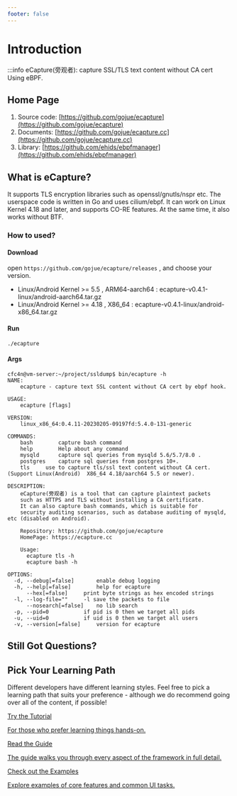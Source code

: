 ```yaml
---
footer: false
---
```


# Introduction

:::info eCapture(旁观者):  capture SSL/TLS text content without CA cert Using eBPF.

## Home Page

1. Source code: [https://github.com/gojue/ecapture](https://github.com/gojue/ecapture)
2. Documents: [https://github.com/gojue/ecapture.cc](https://github.com/gojue/ecapture.cc)
3. Library: [https://github.com/ehids/ebpfmanager](https://github.com/ehids/ebpfmanager)


## What is eCapture?
It supports TLS encryption libraries such as openssl/gnutls/nspr etc. The userspace code is written in Go and uses cilium/ebpf. It can work on Linux Kernel 4.18 and later, and supports CO-RE features. At the same time, it also works without BTF.

### How to used?

#### Download

open `https://github.com/gojue/ecapture/releases` , and choose your version.

* Linux/Android Kernel >= 5.5 , ARM64-aarch64 : ecapture-v0.4.1-linux/android-aarch64.tar.gz
* Linux/Android Kernel >= 4.18 , X86_64 : ecapture-v0.4.1-linux/android-x86_64.tar.gz

#### Run

```shell
./ecapture 
```

#### Args
```shell
cfc4n@vm-server:~/project/ssldump$ bin/ecapture -h
NAME:
	ecapture - capture text SSL content without CA cert by ebpf hook.

USAGE:
	ecapture [flags]

VERSION:
	linux_x86_64:0.4.11-20230205-09197fd:5.4.0-131-generic

COMMANDS:
	bash		capture bash command
	help		Help about any command
	mysqld		capture sql queries from mysqld 5.6/5.7/8.0 .
	postgres	capture sql queries from postgres 10+.
	tls		use to capture tls/ssl text content without CA cert. (Support Linux(Android)  X86_64 4.18/aarch64 5.5 or newer).

DESCRIPTION:
	eCapture(旁观者) is a tool that can capture plaintext packets
	such as HTTPS and TLS without installing a CA certificate.
	It can also capture bash commands, which is suitable for
	security auditing scenarios, such as database auditing of mysqld, etc (disabled on Android).
	
	Repository: https://github.com/gojue/ecapture
	HomePage: https://ecapture.cc
	
	Usage:
	  ecapture tls -h
	  ecapture bash -h

OPTIONS:
  -d, --debug[=false]		enable debug logging
  -h, --help[=false]		help for ecapture
      --hex[=false]		print byte strings as hex encoded strings
  -l, --log-file=""		-l save the packets to file
      --nosearch[=false]	no lib search
  -p, --pid=0			if pid is 0 then we target all pids
  -u, --uid=0			if uid is 0 then we target all users
  -v, --version[=false]		version for ecapture
```


## Still Got Questions?

[//]: # ([comment]: <> TODO: dead link)
[comment]: <> (More Detail [Quick-Start]&#40;/guide/quick-start&#41;.)

## Pick Your Learning Path

Different developers have different learning styles. Feel free to pick a learning path that suits your preference - although we do recommend going over all of the content, if possible!

<div class="vt-box-container next-steps">
  <a class="vt-box" href="/tutorial/">
    <p class="next-steps-link">Try the Tutorial</p>
    <p class="next-steps-caption">For those who prefer learning things hands-on.</p>
  </a>
  <a class="vt-box" href="/guide/quick-start.html">
    <p class="next-steps-link">Read the Guide</p>
    <p class="next-steps-caption">The guide walks you through every aspect of the framework in full detail.</p>
  </a>
  <a class="vt-box" href="/examples/">
    <p class="next-steps-link">Check out the Examples</p>
    <p class="next-steps-caption">Explore examples of core features and common UI tasks.</p>
  </a>
</div>

